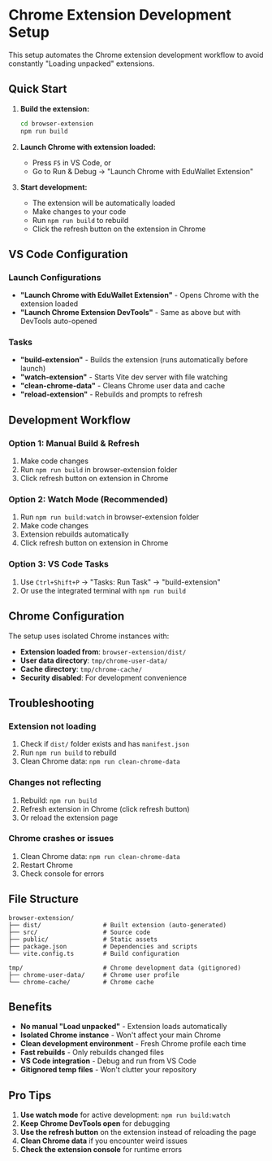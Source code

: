 # Chrome Extension Development Setup

This setup automates the Chrome extension development workflow to avoid constantly "Loading unpacked" extensions.

## Quick Start

1. **Build the extension:**

   ```bash
   cd browser-extension
   npm run build
   ```

2. **Launch Chrome with extension loaded:**

   - Press `F5` in VS Code, or
   - Go to Run & Debug → "Launch Chrome with EduWallet Extension"

3. **Start development:**
   - The extension will be automatically loaded
   - Make changes to your code
   - Run `npm run build` to rebuild
   - Click the refresh button on the extension in Chrome

## VS Code Configuration

### Launch Configurations

- **"Launch Chrome with EduWallet Extension"** - Opens Chrome with the extension loaded
- **"Launch Chrome Extension DevTools"** - Same as above but with DevTools auto-opened

### Tasks

- **"build-extension"** - Builds the extension (runs automatically before launch)
- **"watch-extension"** - Starts Vite dev server with file watching
- **"clean-chrome-data"** - Cleans Chrome user data and cache
- **"reload-extension"** - Rebuilds and prompts to refresh

## Development Workflow

### Option 1: Manual Build & Refresh

1. Make code changes
2. Run `npm run build` in browser-extension folder
3. Click refresh button on extension in Chrome

### Option 2: Watch Mode (Recommended)

1. Run `npm run build:watch` in browser-extension folder
2. Make code changes
3. Extension rebuilds automatically
4. Click refresh button on extension in Chrome

### Option 3: VS Code Tasks

1. Use `Ctrl+Shift+P` → "Tasks: Run Task" → "build-extension"
2. Or use the integrated terminal with `npm run build`

## Chrome Configuration

The setup uses isolated Chrome instances with:

- **Extension loaded from**: `browser-extension/dist/`
- **User data directory**: `tmp/chrome-user-data/`
- **Cache directory**: `tmp/chrome-cache/`
- **Security disabled**: For development convenience

## Troubleshooting

### Extension not loading

1. Check if `dist/` folder exists and has `manifest.json`
2. Run `npm run build` to rebuild
3. Clean Chrome data: `npm run clean-chrome-data`

### Changes not reflecting

1. Rebuild: `npm run build`
2. Refresh extension in Chrome (click refresh button)
3. Or reload the extension page

### Chrome crashes or issues

1. Clean Chrome data: `npm run clean-chrome-data`
2. Restart Chrome
3. Check console for errors

## File Structure

```
browser-extension/
├── dist/                 # Built extension (auto-generated)
├── src/                  # Source code
├── public/               # Static assets
├── package.json          # Dependencies and scripts
└── vite.config.ts        # Build configuration

tmp/                      # Chrome development data (gitignored)
├── chrome-user-data/     # Chrome user profile
└── chrome-cache/         # Chrome cache
```

## Benefits

- **No manual "Load unpacked"** - Extension loads automatically
- **Isolated Chrome instance** - Won't affect your main Chrome
- **Clean development environment** - Fresh Chrome profile each time
- **Fast rebuilds** - Only rebuilds changed files
- **VS Code integration** - Debug and run from VS Code
- **Gitignored temp files** - Won't clutter your repository

## Pro Tips

1. **Use watch mode** for active development: `npm run build:watch`
2. **Keep Chrome DevTools open** for debugging
3. **Use the refresh button** on the extension instead of reloading the page
4. **Clean Chrome data** if you encounter weird issues
5. **Check the extension console** for runtime errors

